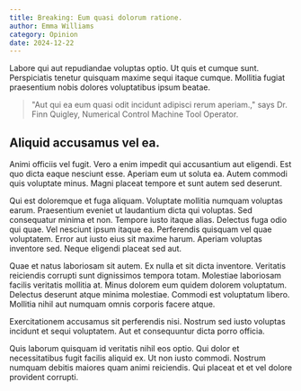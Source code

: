 ```yaml
---
title: Breaking: Eum quasi dolorum ratione.
author: Emma Williams
category: Opinion
date: 2024-12-22
---
```


Labore qui aut repudiandae voluptas optio. Ut quis et cumque sunt. Perspiciatis tenetur quisquam maxime sequi itaque cumque. Mollitia fugiat praesentium nobis dolores voluptatibus ipsum beatae.

> "Aut qui ea eum quasi odit incidunt adipisci rerum aperiam.," says Dr. Finn Quigley, Numerical Control Machine Tool Operator.

## Aliquid accusamus vel ea.

Animi officiis vel fugit. Vero a enim impedit qui accusantium aut eligendi. Est quo dicta eaque nesciunt esse. Aperiam eum ut soluta ea. Autem commodi quis voluptate minus. Magni placeat tempore et sunt autem sed deserunt.

Qui est doloremque et fuga aliquam. Voluptate mollitia numquam voluptas earum. Praesentium eveniet ut laudantium dicta qui voluptas. Sed consequatur minima et non. Tempore iusto itaque alias. Delectus fuga odio qui quae. Vel nesciunt ipsum itaque ea. Perferendis quisquam vel quae voluptatem. Error aut iusto eius sit maxime harum. Aperiam voluptas inventore sed. Neque eligendi placeat sed aut.

Quae et natus laboriosam sit autem. Ex nulla et sit dicta inventore. Veritatis reiciendis corrupti sunt dignissimos tempora totam. Molestiae laboriosam facilis veritatis mollitia at. Minus dolorem eum quidem dolorem voluptatum. Delectus deserunt atque minima molestiae. Commodi est voluptatum libero. Mollitia nihil aut numquam omnis corporis facere atque.

Exercitationem accusamus sit perferendis nisi. Nostrum sed iusto voluptas incidunt et sequi voluptatem. Aut et consequuntur dicta porro officia.

Quis laborum quisquam id veritatis nihil eos optio. Qui dolor et necessitatibus fugit facilis aliquid ex. Ut non iusto commodi. Nostrum numquam debitis maiores quam animi reiciendis. Qui placeat et et vel dolore provident corrupti.